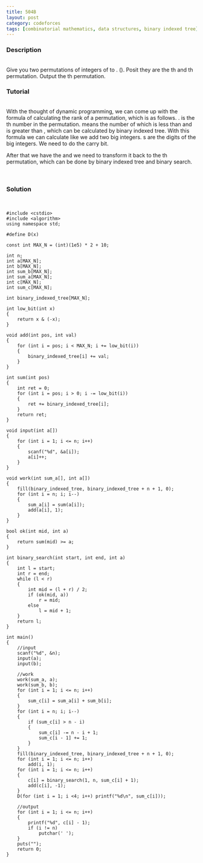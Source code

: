 ```yaml
---
title: 504B
layout: post
category: codeforces
tags: [combinatorial mathematics, data structures, binary indexed tree]
---
```



### Description  
<br/>
Give you two permutations of <script type="math/tex">n</script> integers of <script type="math/tex">0</script> to <script type="math/tex">n - 1</script>.
(<script type="math/tex">1 \leq n \leq 2\times 10^5</script>).
Posit they are the <script type="math/tex">a</script>th and <script type="math/tex">b</script>th permutation.
Output the <script type="math/tex">(a + b) \% n</script>th permutation.
<br/>

### Tutorial  
<br/>
With the thought of dynamic programming, we can come up with the formula of calculating the rank of a permutation, which is as follows.
<script type="math/tex">rank = \sum\limits_{i=1}^{n}{less(p_i) \times (n - i)!}</script>.
<script type="math/tex">p_i</script> is the <script type="math/tex">i</script>th number in the permutation.
<script type="math/tex">less(p_i)</script> means the number of <script type="math/tex">p_j</script> which is less than <script type="math/tex">p_i</script> and <script type="math/tex">j</script> is greater than <script type="math/tex">i</script>, which can be calculated by binary indexed tree.
With this formula we can calculate <script type="math/tex">a+b</script> like we add two big integers.
<script type="math/tex">less(p_i)</script>s are the digits of the big integers.
We need to do the carry bit.</p>

<p>After that we have the <script type="math/tex">a+b</script> and we need to transform it back to the <script type="math/tex">a + b</script>th permutation,
which can be done by binary indexed tree and binary search.</p>
<br/>


### Solution  
<br/>

	#include <cstdio>
	#include <algorithm>
	using namespace std;

	#define D(x) 

	const int MAX_N = (int)(1e5) * 2 + 10;

	int n;
	int a[MAX_N];
	int b[MAX_N];
	int sum_b[MAX_N];
	int sum_a[MAX_N];
	int c[MAX_N];
	int sum_c[MAX_N];

	int binary_indexed_tree[MAX_N];

	int low_bit(int x)
	{
		return x & (-x);
	}

	void add(int pos, int val)
	{
		for (int i = pos; i < MAX_N; i += low_bit(i))
		{
			binary_indexed_tree[i] += val;
		}
	}

	int sum(int pos)
	{
		int ret = 0;
		for (int i = pos; i > 0; i -= low_bit(i))
		{
			ret += binary_indexed_tree[i];
		}
		return ret;
	}

	void input(int a[])
	{
		for (int i = 1; i <= n; i++)
		{
			scanf("%d", &a[i]);
			a[i]++;
		}
	}

	void work(int sum_a[], int a[])
	{
		fill(binary_indexed_tree, binary_indexed_tree + n + 1, 0);
		for (int i = n; i; i--)
		{
			sum_a[i] = sum(a[i]);
			add(a[i], 1);
		}
	}

	bool ok(int mid, int a)
	{
		return sum(mid) >= a;
	}

	int binary_search(int start, int end, int a)
	{
		int l = start;
		int r = end;
		while (l < r)
		{
			int mid = (l + r) / 2;
			if (ok(mid, a))
				r = mid;
			else
				l = mid + 1;
		}
		return l;
	}

	int main()
	{
		//input
		scanf("%d", &n);
		input(a);
		input(b);

		//work
		work(sum_a, a);
		work(sum_b, b);
		for (int i = 1; i <= n; i++)
		{
			sum_c[i] = sum_a[i] + sum_b[i];
		}
		for (int i = n; i; i--)
		{
			if (sum_c[i] > n - i)
			{
				sum_c[i] -= n - i + 1;
				sum_c[i - 1] += 1;
			}
		}
		fill(binary_indexed_tree, binary_indexed_tree + n + 1, 0);
		for (int i = 1; i <= n; i++)
			add(i, 1);
		for (int i = 1; i <= n; i++)
		{
			c[i] = binary_search(1, n, sum_c[i] + 1);
			add(c[i], -1);
		}
		D(for (int i = 1; i <4; i++) printf("%d\n", sum_c[i]));

		//output
		for (int i = 1; i <= n; i++)
		{
			printf("%d", c[i] - 1);
			if (i != n)
				putchar(' ');
		}
		puts("");
		return 0;
	}
